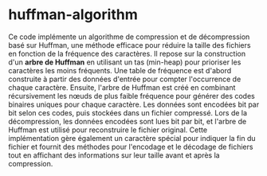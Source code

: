 # huffman-algorithm
Ce code implémente un algorithme de compression et de décompression basé sur Huffman, une méthode efficace pour réduire la taille des fichiers en fonction de la fréquence des caractères. Il repose sur la construction d'un **arbre de Huffman** en utilisant un tas (min-heap) pour prioriser les caractères les moins fréquents. Une table de fréquence est d'abord construite à partir des données d'entrée pour compter l'occurrence de chaque caractère. Ensuite, l'arbre de Huffman est créé en combinant récursivement les nœuds de plus faible fréquence pour générer des codes binaires uniques pour chaque caractère. Les données sont encodées bit par bit selon ces codes, puis stockées dans un fichier compressé. Lors de la décompression, les données encodées sont lues bit par bit, et l'arbre de Huffman est utilisé pour reconstruire le fichier original. Cette implémentation gère également un caractère spécial pour indiquer la fin du fichier et fournit des méthodes pour l'encodage et le décodage de fichiers tout en affichant des informations sur leur taille avant et après la compression.
